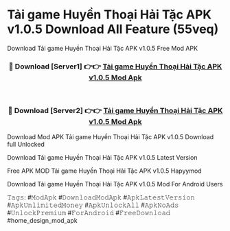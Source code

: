 # Tải game Huyền Thoại Hải Tặc APK v1.0.5 Download All Feature (55veq)
Download Tải game Huyền Thoại Hải Tặc APK v1.0.5 Free Mod APK

<div align="center">
<h3>🔴 Download [Server1] 👉👉 <a href="https://apkcomod.com?title=Tải_game_Huyền_Thoại_Hải_Tặc_APK_v1.0.5">Tải game Huyền Thoại Hải Tặc APK v1.0.5 Mod Apk</a></h3><br>

<h3>🔴 Download [Server2] 👉👉 <a href="https://apkcomod.com?title=Tải_game_Huyền_Thoại_Hải_Tặc_APK_v1.0.5">Tải game Huyền Thoại Hải Tặc APK v1.0.5 Mod Apk</a></h3>
</div>


Download Mod APK Tải game Huyền Thoại Hải Tặc APK v1.0.5 Download full Unlocked

Download Tải game Huyền Thoại Hải Tặc APK v1.0.5 Latest Version

Free APK MOD Tải game Huyền Thoại Hải Tặc APK v1.0.5 Hapyymod

Download Tải game Huyền Thoại Hải Tặc APK v1.0.5 Mod For Android Users

𝚃𝚊𝚐𝚜: #𝙼𝚘𝚍𝙰𝚙𝚔 #𝙳𝚘𝚠𝚗𝚕𝚘𝚊𝚍𝙼𝚘𝚍𝙰𝚙𝚔 #𝙰𝚙𝚔𝙻𝚊𝚝𝚎𝚜𝚝𝚅𝚎𝚛𝚜𝚒𝚘𝚗 #𝙰𝚙𝚔𝚄𝚗𝚕𝚒𝚖𝚒𝚝𝚎𝚍𝙼𝚘𝚗𝚎𝚢 #𝙰𝚙𝚔𝚄𝚗𝚕𝚘𝚌𝚔𝙰𝚕𝚕 #𝙰𝚙𝚔𝙽𝚘𝙰𝚍𝚜 #𝚄𝚗𝚕𝚘𝚌𝚔𝙿𝚛𝚎𝚖𝚒𝚞𝚖 #𝙵𝚘𝚛𝙰𝚗𝚍𝚛𝚘𝚒𝚍 #𝙵𝚛𝚎𝚎𝙳𝚘𝚠𝚗𝚕𝚘𝚊𝚍 #home_design_mod_apk